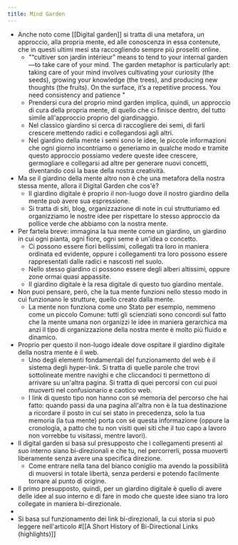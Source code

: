 ```yaml
---
title: Mind Garden
---
```


- Anche noto come [[Digital garden]] si tratta di una metafora, un approccio, alla propria mente, ed alle conoscenza in essa contenute, che in questi ultimi mesi sta raccogliendo sempre più proseliti online.
    - "“cultiver son jardin intérieur” means to tend to your internal garden—to take care of your mind. The garden metaphor is particularly apt: taking care of your mind involves cultivating your curiosity (the seeds), growing your knowledge (the trees), and producing new thoughts (the fruits). On the surface, it’s a repetitive process. You need consistency and patience "
    - Prendersi cura del proprio mind garden implica, quindi, un approccio di cura della propria mente, di quello che ci finisce dentro, del tutto simile all'approccio proprio del giardinaggio.
    - Nel classico giardino si cerca di raccogliere dei semi, di farli crescere mettendo radici e collegandosi agli altri.
    - Nel giardino della mente i semi sono le idee, le piccole informazioni che ogni giorno incontriamo o generiamo in qualche modo e tramite questo approccio possiamo vedere queste idee crescere, germogliare e collegarsi ad altre per generare nuovi concetti, diventando così la base della nostra creatività.
- Ma se il giardino della mente altro non è che una metafora della nostra stessa mente, allora il Digital Garden che cos'è?
    - Il giardino digitale è proprio il non-luogo dove il nostro giardino della mente può avere sua espressione.
    - Si tratta di siti, blog, organizzazione di note in cui strutturiamo ed organizziamo le nostre idee per rispettare lo stesso approccio da pollice verde che abbiamo con la nostra mente.
- Per fartela breve: immagina la tua mente come un giardino, un giardino in cui ogni pianta, ogni fiore, ogni seme è un'idea o concetto. 
    - Ci possono essere fiori bellissimi, collegati tra loro in maniera ordinata ed evidente, oppure i collegamenti tra loro possono essere rappresentati dalle radici e nascosti nel suolo.
    - Nello stesso giardino ci possono essere degli alberi altissimi, oppure zone ormai quasi appassite. 
    - Il giardino digitale è la resa digitale di questo tuo giardino mentale.
- Non puoi pensare, però, che la tua mente funzioni nello stesso modo in cui funzionano le strutture, quello creato dalla mente.
    - La mente non funziona come uno Stato per esempio, nemmeno come un piccolo Comune: tutti gli scienziati sono concordi sul fatto che la mente umana non organizzi le idee in maniera gerarchica ma anzi il tipo di organizzazione della nostra mente è molto più fluido e dinamico.
- Proprio per questo il non-luogo ideale dove ospitare il giardino digitale della nostra mente è il web.
    - Uno degli elementi fondamentali del funzionamento del web è il sistema degli hyper-link. Si tratta di quelle parole che trovi sottolineate mentre navighi e che cliccandoci ti permettono di arrivare su un'altra pagina. Si tratta di quei percorsi con cui puoi muoverti nel confusionario e caotico web.
    - I link di questo tipo non hanno con sé memoria del percorso che hai fatto: quando passi da una pagina all'altra non è la tua destinazione a ricordare il posto in cui sei stato in precedenza, solo la tua memoria (la tua mente) porta con sé questa informazione (oppure la cronologia, a patto che tu non visiti quei siti che il tuo capo a lavoro non vorrebbe tu visitassi, mentre lavori).
- Il digital garden si basa sul presupposto che i collegamenti presenti al suo interno siano bi-direzionali e che tu, nel percorrerli, possa muoverti liberamente senza avere una specifica direzione.
    - Come entrare nella tana del bianco coniglio ma avendo la possibilità di muoversi in totale libertà, senza perdersi e potendo facilmente tornare al punto di origine.
- Il primo presupposto, quindi, per un giardino digitale è quello di avere delle idee al suo interno e di fare in modo che queste idee siano tra loro collegate in maniera bi-direzionale.
- 
- Si basa sul funzionamento dei link bi-direzionali, la cui storia si può leggere nell'articolo #[[A Short History of Bi-Directional Links (highlights)]]
